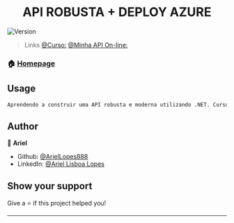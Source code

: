 <h1 align="center">API ROBUSTA + DEPLOY AZURE</h1>
<p>
  <img alt="Version" src="https://img.shields.io/badge/version-1-blue.svg?cacheSeconds=2592000" />
</p>

> Links [@Curso:](https://lnkd.in/eA_7JffM)
        [@Minha API On-line:](https://lnkd.in/eHxm9NQg)

### 🏠 [Homepage]( )

## Usage

```sh
Aprendendo a construir uma API robusta e moderna utilizando .NET. Curso do Lucas Eschechola.
```

## Author

👤 **Ariel**

* Github: [@ArielLopes888](https://github.com/ArielLopes888)
* LinkedIn: [@Ariel Lisboa Lopes](https://linkedin.com/in/ariel-lisboa-lopes-6ba7a7168)

## Show your support

Give a ⭐️ if this project helped you!

***
